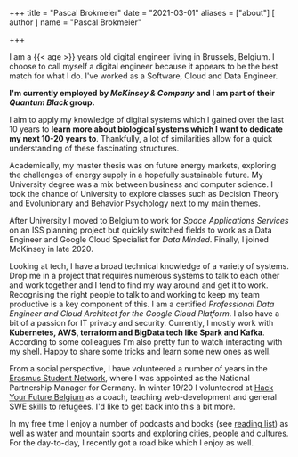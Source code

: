 +++
title = "Pascal Brokmeier"
date = "2021-03-01"
aliases = ["about"]
[ author ]
  name = "Pascal Brokmeier"

+++

I am a {{< age >}} years old digital engineer living in Brussels, Belgium. 
I choose to call myself a digital engineer because it appears to be the best match 
for what I do. I've worked as a Software, Cloud and Data Engineer. 

__I'm currently employed by *McKinsey & Company* and I am part of their *Quantum Black*
group.__

I aim to apply my knowledge of digital systems which I gained over the last 10 years to
__learn more about biological systems which I want to dedicate my next 10-20 years to__.
Thankfully, a lot of similarities allow for a quick understanding of these fascinating
structures.


<!--
Before, I worked 6 years in software engineering in Germany and Australia. So far, I have lived
in 5 countries across three continents. That used to be something special but now I meet
people every day who can only smile at that.
-->

Academically, my master thesis was on future energy markets, exploring the 
challenges of energy supply in a hopefully sustainable future. My University
degree was a mix between business and computer science. I took the chance of University
to explore classes such as Decision Theory and Evolunionary and Behavior Psychology next to
my main themes. 

After University  I moved to Belgium to work for *Space Applications Services* on an ISS
planning project but quickly switched fields to work as a Data Engineer and Google Cloud
Specialist for *Data Minded*. Finally, I joined McKinsey in late 2020.

Looking at tech, I have a broad technical knowledge of a variety of systems. Drop me in
a project that requires numerous systems to talk to each other and work together and I
tend to find my way around and get it to work. Recognising the right people to talk to
and working to keep my team productive is a key component of this.  I am a certified
*Professional Data Engineer and Cloud Architect for the Google Cloud Platform*.  I also
have a bit of a passion for IT privacy and security.  Currently, I mostly work with
__Kubernetes, AWS, terraform and BigData tech like Spark and Kafka__. According to some
colleagues I'm also pretty fun to watch interacting with my shell. Happy to share some
tricks and learn some new ones as well.

From a social perspective, I have volunteered a number of years in the [Erasmus Student
Network](https://esn.org/about), where I was appointed as the National Partnership
Manager for Germany. In winter 19/20 I volunteered at [Hack Your Future
Belgium](https://hackyourfuture.be/) as a coach, teaching web-development and general
SWE skills to refugees. I'd like to get back into this a bit more. 

In my free time I enjoy a number of podcasts and books (see [reading
list](https://www.goodreads.com/user/show/101578711-pascal-brokmeier)) as well as water and mountain sports and
exploring cities, people and cultures. For the day-to-day, I recently got a road bike
which I enjoy as well.
